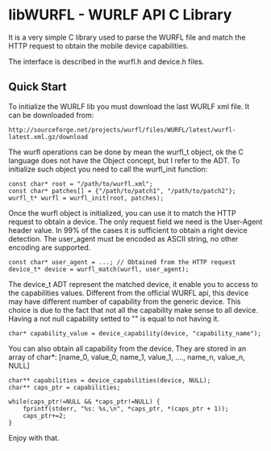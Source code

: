 libWURFL - WURLF API C Library
==============================
It is a very simple C library used to parse the WURFL file and match the
HTTP request to obtain the mobile device capabilities.

The interface is described in the wurfl.h and device.h files.

Quick Start
-----------
To initialize the WURLF lib you must download the last WURLF xml file. 
It can be downloaded from:
    
    http://sourceforge.net/projects/wurfl/files/WURFL/latest/wurfl-latest.xml.gz/download

The wurfl operations can be done by mean the wurfl_t object, ok the C language 
does not have the Object concept, but I refer to the ADT. To initialize such 
object you need to call the wurfl_init function:

    const char* root = "/path/to/wurfl.xml";
    const char* patches[] = {"/path/to/patch1", "/path/to/patch2"};
    wurfl_t* wurfl = wurfl_init(root, patches);

Once the wurfl object is initialized, you can use it to match the HTTP request to 
obtain a device. The only request field we need is the User-Agent header value.
In 99% of the cases it is sufficient to obtain a right device detection. The 
user_agent must be encoded as ASCII string, no other encoding are supported.

    const char* user_agent = ...; // Obtained from the HTTP request
    device_t* device = wurfl_match(wurfl, user_agent);

The device_t ADT represent the matched device, it enable you to access to the 
capabilities values. Different from the official WURFL api, this device may
have different number of capability from the generic device. This choice is due
to the fact that not all the capability make sense to all device. Having a not
null capability setted to "" is equal to not having it.

    char* capability_value = device_capability(device, "capability_name");

You can also obtain all capability from the device. They are stored in an array
of char*: [name_0, value_0, name_1, value_1, ...., name_n, value_n, NULL]

    char** capabilities = device_capabilities(device, NULL);
    char** caps_ptr = capabilities;
	
    while(caps_ptr!=NULL && *caps_ptr!=NULL) {
        fprintf(stderr, "%s: %s,\n", *caps_ptr, *(caps_ptr + 1));
        caps_ptr+=2;
    }
    
Enjoy with that.

